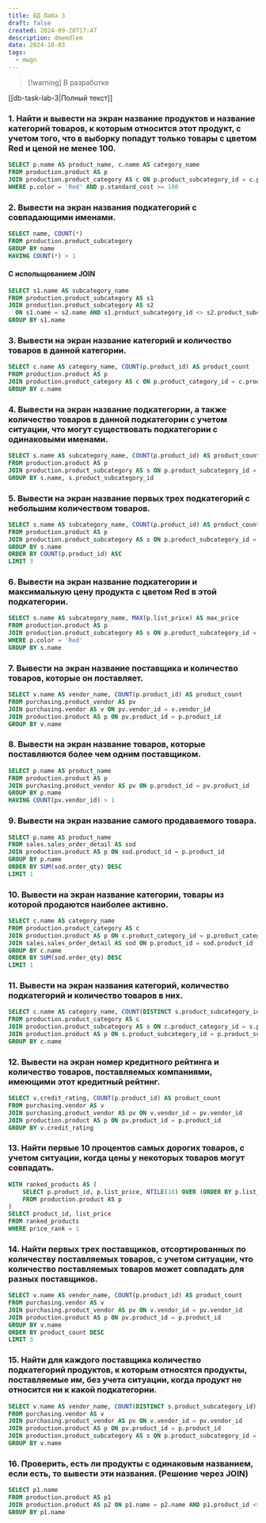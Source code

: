 ```yaml
---
title: БД Лаба 3
draft: false
created: 2024-09-28T17:47
description: dmemdlem
date: 2024-10-03
tags:
  - mwgn
---
```


> [!warning] В разработке

[[db-task-lab-3|Полный текст]]

### 1. Найти и вывести на экран название продуктов и название категорий товаров, к которым относится этот продукт, с учетом того, что в выборку попадут только товары с цветом Red и ценой не менее 100.

```sql
SELECT p.name AS product_name, c.name AS category_name
FROM production.product AS p
JOIN production.product_category AS c ON p.product_subcategory_id = c.product_category_id
WHERE p.color = 'Red' AND p.standard_cost >= 100
```

### 2. Вывести на экран названия подкатегорий с совпадающими именами.

```sql
SELECT name, COUNT(*)
FROM production.product_subcategory
GROUP BY name
HAVING COUNT(*) > 1
```

#### С испольщованием JOIN

```sql
SELECT s1.name AS subcategory_name
FROM production.product_subcategory AS s1
JOIN production.product_subcategory AS s2
  ON s1.name = s2.name AND s1.product_subcategory_id <> s2.product_subcategory_id
GROUP BY s1.name
```

### 3. Вывести на экран название категорий и количество товаров в данной категории.

```sql
SELECT c.name AS category_name, COUNT(p.product_id) AS product_count
FROM production.product AS p
JOIN production.product_category AS c ON p.product_category_id = c.product_category_id
GROUP BY c.name
```

### 4. Вывести на экран название подкатегории, а также количество товаров в данной подкатегории с учетом ситуации, что могут существовать подкатегории с одинаковыми именами.

```sql
SELECT s.name AS subcategory_name, COUNT(p.product_id) AS product_count
FROM production.product AS p
JOIN production.product_subcategory AS s ON p.product_subcategory_id = s.product_subcategory_id
GROUP BY s.name, s.product_subcategory_id
```

### 5. Вывести на экран название первых трех подкатегорий с небольшим количеством товаров.

```sql
SELECT s.name AS subcategory_name, COUNT(p.product_id) AS product_count
FROM production.product AS p
JOIN production.product_subcategory AS s ON p.product_subcategory_id = s.product_subcategory_id
GROUP BY s.name
ORDER BY COUNT(p.product_id) ASC
LIMIT 3
```

### 6. Вывести на экран название подкатегории и максимальную цену продукта с цветом Red в этой подкатегории.

```sql
SELECT s.name AS subcategory_name, MAX(p.list_price) AS max_price
FROM production.product AS p
JOIN production.product_subcategory AS s ON p.product_subcategory_id = s.product_subcategory_id
WHERE p.color = 'Red'
GROUP BY s.name
```

### 7. Вывести на экран название поставщика и количество товаров, которые он поставляет.

```sql
SELECT v.name AS vendor_name, COUNT(p.product_id) AS product_count
FROM purchasing.product_vendor AS pv
JOIN purchasing.vendor AS v ON pv.vendor_id = v.vendor_id
JOIN production.product AS p ON pv.product_id = p.product_id
GROUP BY v.name
```

### 8. Вывести на экран название товаров, которые поставляются более чем одним поставщиком.

```sql
SELECT p.name AS product_name
FROM production.product AS p
JOIN purchasing.product_vendor AS pv ON p.product_id = pv.product_id
GROUP BY p.name
HAVING COUNT(pv.vendor_id) > 1
```

### 9. Вывести на экран название самого продаваемого товара.

```sql
SELECT p.name AS product_name
FROM sales.sales_order_detail AS sod
JOIN production.product AS p ON sod.product_id = p.product_id
GROUP BY p.name
ORDER BY SUM(sod.order_qty) DESC
LIMIT 1
```

### 10. Вывести на экран название категории, товары из которой продаются наиболее активно.

```sql
SELECT c.name AS category_name
FROM production.product_category AS c
JOIN production.product AS p ON c.product_category_id = p.product_category_id
JOIN sales.sales_order_detail AS sod ON p.product_id = sod.product_id
GROUP BY c.name
ORDER BY SUM(sod.order_qty) DESC
LIMIT 1
```

### 11. Вывести на экран названия категорий, количество подкатегорий и количество товаров в них.

```sql
SELECT c.name AS category_name, COUNT(DISTINCT s.product_subcategory_id) AS subcategory_count, COUNT(p.product_id) AS product_count
FROM production.product_category AS c
JOIN production.product_subcategory AS s ON c.product_category_id = s.product_category_id
JOIN production.product AS p ON s.product_subcategory_id = p.product_subcategory_id
GROUP BY c.name
```

### 12. Вывести на экран номер кредитного рейтинга и количество товаров, поставляемых компаниями, имеющими этот кредитный рейтинг.

```sql
SELECT v.credit_rating, COUNT(p.product_id) AS product_count
FROM purchasing.vendor AS v
JOIN purchasing.product_vendor AS pv ON v.vendor_id = pv.vendor_id
JOIN production.product AS p ON pv.product_id = p.product_id
GROUP BY v.credit_rating
```

### 13. Найти первые 10 процентов самых дорогих товаров, с учетом ситуации, когда цены у некоторых товаров могут совпадать.

```sql
WITH ranked_products AS (
    SELECT p.product_id, p.list_price, NTILE(10) OVER (ORDER BY p.list_price DESC) AS price_rank
    FROM production.product AS p
)
SELECT product_id, list_price
FROM ranked_products
WHERE price_rank = 1
```

### 14. Найти первых трех поставщиков, отсортированных по количеству поставляемых товаров, с учетом ситуации, что количество поставляемых товаров может совпадать для разных поставщиков.

```sql
SELECT v.name AS vendor_name, COUNT(p.product_id) AS product_count
FROM purchasing.vendor AS v
JOIN purchasing.product_vendor AS pv ON v.vendor_id = pv.vendor_id
JOIN production.product AS p ON pv.product_id = p.product_id
GROUP BY v.name
ORDER BY product_count DESC
LIMIT 3
```

### 15. Найти для каждого поставщика количество подкатегорий продуктов, к которым относятся продукты, поставляемые им, без учета ситуации, когда продукт не относится ни к какой подкатегории.

```sql
SELECT v.name AS vendor_name, COUNT(DISTINCT s.product_subcategory_id) AS subcategory_count
FROM purchasing.vendor AS v
JOIN purchasing.product_vendor AS pv ON v.vendor_id = pv.vendor_id
JOIN production.product AS p ON pv.product_id = p.product_id
JOIN production.product_subcategory AS s ON p.product_subcategory_id = s.product_subcategory_id
GROUP BY v.name
```

### 16. Проверить, есть ли продукты с одинаковым названием, если есть, то вывести эти названия. (Решение через JOIN)

```sql
SELECT p1.name
FROM production.product AS p1
JOIN production.product AS p2 ON p1.name = p2.name AND p1.product_id <> p2.product_id
GROUP BY p1.name
```
